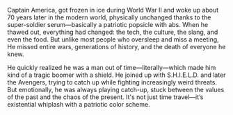 Captain America, got frozen in ice during World War II and woke up about 70 years later in the modern world, physically unchanged thanks to the super-soldier serum—basically a patriotic popsicle with abs. When he thawed out, everything had changed: the tech, the culture, the slang, and even the food. But unlike most people who oversleep and miss a meeting, He missed entire wars, generations of history, and the death of everyone he knew.

He quickly realized he was a man out of time—literally—which made him kind of a tragic boomer with a shield. He joined up with S.H.I.E.L.D. and later the Avengers, trying to catch up while fighting increasingly weird threats. But emotionally, he was always playing catch-up, stuck between the values of the past and the chaos of the present. It's not just time travel—it’s existential whiplash with a patriotic color scheme.
